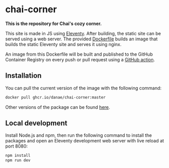 # chai-corner

**This is the repository for Chai's cozy corner.**

This site is made in JS using [Eleventy](https://11ty.dev/). After building, the static site can be served using a web server. The provided [Dockerfile](https://github.com/danae/chai-corner/blob/master/Dockerfile) builds an image that builds the static Eleventy site and serves it using nginx.

An image from this Dockerfile will be built and published to the GitHub Container Registry on every push or pull request using a [GitHub action](https://github.com/danae/chai-corner/blob/master/.github/workflows/docker-publish.yml).

## Installation

You can pull the current version of the image with the following command:

```bash
docker pull ghcr.io/danae/chai-corner:master
```

Other versions of the package can be found [here](https://github.com/danae/chai-corner/pkgs/container/chai-corner).

## Local development

Install Node.js and npm, then run the following command to install the packages and open an Eleventy development web server with live reload at port 8080:

```bash
npm install
npm run dev
```